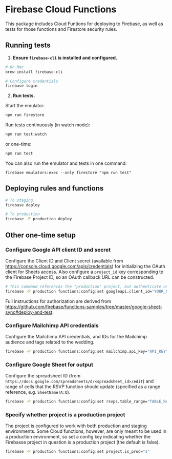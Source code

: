 # Firebase Cloud Functions

This package includes Cloud Funtions for deploying to Firebase, as well as tests for those functions and Firestore security rules.

## Running tests

1. **Ensure `firebase-cli` is installed and configured.**

```sh
# On Mac
brew install firebase-cli

# Configure credentials
firebase login
```

2. **Run tests.**

Start the emulator:

```sh
npm run firestore
```

Run tests continuously (in watch mode):

```sh
npm run test:watch
```

or one-time:

```sh
npm run test
```

You can also run the emulator and tests in one command:

```
firebase emulators:exec --only firestore "npm run test"
```

## Deploying rules and functions

```sh
# To staging
firebase deploy

# To production
firebase -P production deploy
```

## Other one-time setup

### Configure Google API client ID and secret

Configure the Client ID and Client secret (available from https://console.cloud.google.com/apis/credentials)
for initializing the OAuth client for Sheets access. Also configure a `project_id` key corresponding to
the Firebase Project ID, so an OAuth callback URL can be constructed.

```sh
# This command references the "production" project, but authenticate on all of them
firebase -P production functions:config:set googleapi.client_id="YOUR_CLIENT_ID" googleapi.client_secret="YOUR_CLIENT_SECRET" googleapi.project_id="FIREBASE_PROJECT_ID"
```

Full instructions for authorization are derived from https://github.com/firebase/functions-samples/tree/master/google-sheet-sync#deploy-and-test.

### Configure Mailchimp API credentials

Configure the Mailchimp API credentials, and IDs for the Mailchimp audience and tags related to the wedding.

```sh
firebase -P production functions:config:set mailchimp.api_key="API_KEY" mailchimp.list_id="LIST_ID" mailchimp.tag_id.attending="TAG_ID_FOR_ATTENDING" mailchimp.tag_id.not_attending="TAG_ID_FOR_NOT_ATTENDING"
```

### Configure Google Sheet for output

Configure the spreadsheet ID (from `https://docs.google.com/spreadsheets/d/<spreadsheet_id>/edit`) and range of cells that the RSVP function should update (specified as a range reference, e.g. `SheetName!A:Q`).

```sh
firebase -P production functions:config:set rsvps.table_range="TABLE_RANGE" rsvps.spreadsheet_id="SPREADSHEET_ID"
```

### Specify whether project is a production project

The project is configured to work with both production and staging environments. Some Cloud functions, however, are only meant to be used in a production environment, so set a config key indicating whether the Firebasse project in question is a production project (the default is false).

```sh
firebase -P production functions:config:set project.is_prod="1"
```
